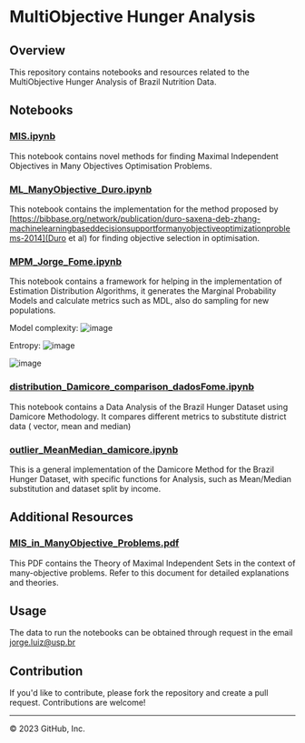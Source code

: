 # MultiObjective Hunger Analysis

## Overview

This repository contains notebooks and resources related to the MultiObjective Hunger Analysis of Brazil Nutrition Data.

## Notebooks

### [MIS.ipynb](MIS.ipynb)

This notebook contains novel methods for finding Maximal Independent Objectives in Many Objectives Optimisation Problems.

### [ML_ManyObjective_Duro.ipynb](ML_ManyObjective_Duro.ipynb)

This notebook contains the implementation for the method proposed by [https://bibbase.org/network/publication/duro-saxena-deb-zhang-machinelearningbaseddecisionsupportformanyobjectiveoptimizationproblems-2014](Duro et al) for finding objective selection in optimisation.

### [MPM_Jorge_Fome.ipynb](MPM_Jorge_Fome.ipynb)

This notebook contains a framework for helping in the implementation of Estimation Distribution Algorithms, it generates the Marginal Probability Models and calculate metrics such as MDL, also do sampling for new populations.

Model complexity:
![image](https://github.com/JorgeLuizFranco/MultiObjectiveHungerAnalysis/assets/63986301/eb1c533f-02ee-4fe2-b033-21af21326711)

Entropy:
![image](https://github.com/JorgeLuizFranco/MultiObjectiveHungerAnalysis/assets/63986301/2a8393a6-e4dd-4b82-a86e-16e77eb4bf79)

![image](https://github.com/JorgeLuizFranco/MultiObjectiveHungerAnalysis/assets/63986301/2385fa09-0e11-4ccf-a074-876ac1e405cb)


### [distribution_Damicore_comparison_dadosFome.ipynb](distribution_Damicore_comparison_dadosFome.ipynb)

This notebook contains a Data Analysis of the Brazil Hunger Dataset using Damicore Methodology. It compares different metrics to substitute district data ( vector, mean and median)

### [outlier_MeanMedian_damicore.ipynb](outlier_MeanMedian_damicore.ipynb)

This is a general implementation of the Damicore Method for the Brazil Hunger Dataset, with specific functions for Analysis, such as Mean/Median substitution and dataset split by income.

## Additional Resources

### [MIS_in_ManyObjective_Problems.pdf](MIS_in_ManyObjective_Problems.pdf)

This PDF contains the Theory of Maximal Independent Sets in the context of many-objective problems. Refer to this document for detailed explanations and theories.

## Usage

The data to run the notebooks can be obtained through request in the email [jorge.luiz@usp.br](jorge.luiz@usp.br)

## Contribution

If you'd like to contribute, please fork the repository and create a pull request. Contributions are welcome!



---
© 2023 GitHub, Inc.
